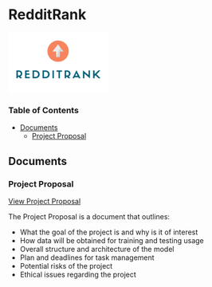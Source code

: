 # RedditRank

<img src="Logo/LogoFull.png" width=200>

### Table of Contents

* [Documents](#documents "Jump to Documents")
    * [Project Proposal](#projectproposal "Jump to Project Proposal")


<a name='documents'></a>
## Documents

<a name='projectproposal'></a>
### Project Proposal
[View Project Proposal](Reports/RedditRank-ProjectProposal.pdf "View Project Proposal")

The Project Proposal is a document that outlines:
* What the goal of the project is and why is it of interest
* How data will be obtained for training and testing usage
* Overall structure and architecture of the model
* Plan and deadlines for task management
* Potential risks of the project
* Ethical issues regarding the project
